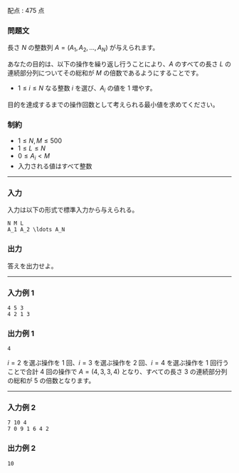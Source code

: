 配点 : $475$ 点

### 問題文

長さ $N$ の整数列 $A = (A_1, A_2, \ldots, A_N)$ が与えられます。

あなたの目的は、以下の操作を繰り返し行うことにより、$A$ のすべての長さ $L$ の連続部分列についてその総和が $M$ の倍数であるようにすることです。

  * $1 \leq i \leq N$ なる整数 $i$ を選び、$A_i$ の値を $1$ 増やす。



目的を達成するまでの操作回数として考えられる最小値を求めてください。

### 制約

  * $1 \leq N, M \leq 500$
  * $1 \leq L \leq N$
  * $0 \leq A_i < M$
  * 入力される値はすべて整数



* * *

### 入力

入力は以下の形式で標準入力から与えられる。
    
    
    N M L
    A_1 A_2 \ldots A_N

### 出力

答えを出力せよ。

* * *

### 入力例 1
    
    
    4 5 3
    4 2 1 3

### 出力例 1
    
    
    4

$i = 2$ を選ぶ操作を $1$ 回、$i = 3$ を選ぶ操作を $2$ 回、$i = 4$ を選ぶ操作を $1$ 回行うことで合計 $4$ 回の操作で $A = (4, 3, 3, 4)$ となり、すべての長さ $3$ の連続部分列の総和が $5$ の倍数となります。

* * *

### 入力例 2
    
    
    7 10 4
    7 0 9 1 6 4 2

### 出力例 2
    
    
    10